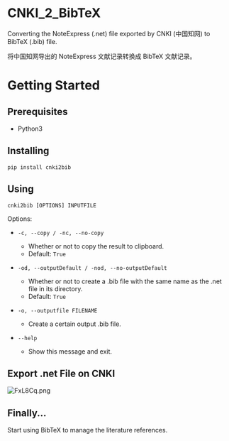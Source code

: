 # CNKI_2_BibTeX

Converting the NoteExpress (.net) file exported by CNKI (中国知网) to BibTeX (.bib) file.  

将中国知网导出的 NoteExpress 文献记录转换成 BibTeX 文献记录。

# Getting Started

## Prerequisites

- Python3

## Installing

```
pip install cnki2bib
```

## Using

```
cnki2bib [OPTIONS] INPUTFILE
```

Options:

-  `-c, --copy / -nc, --no-copy`
    - Whether or not to copy the result to clipboard. 
    - Default: `True`

-  `-od, --outputDefault / -nod, --no-outputDefault`
    - Whether or not to create a .bib file with the same name as the .net file in its directory.
    - Default: `True`
  
-  `-o, --outputfile FILENAME`
    - Create a  certain output .bib file.

-  `--help`
    - Show this message and exit.

## Export .net File on CNKI

![FxL8Cq.png](https://s2.ax1x.com/2019/01/14/FxL8Cq.png)

## Finally...

Start using BibTeX to manage the literature references.





